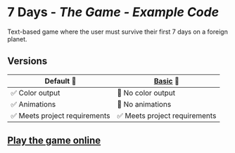 # 7 Days - *The Game - Example Code*
Text-based game where the user must survive their first 7 days on a foreign planet.

## Versions
| Default :tada: | [Basic](basic-example/) :no_bell: |
| ------------- | ------------- |
| :white_check_mark: Color output | :no_entry_sign: No color output |
| :white_check_mark: Animations  | :no_entry_sign: No animations  |
| :white_check_mark: Meets project requirements | :white_check_mark: Meets project requirements |

## [Play the game online](https://7-days-game-example.csbhs.repl.run/)
